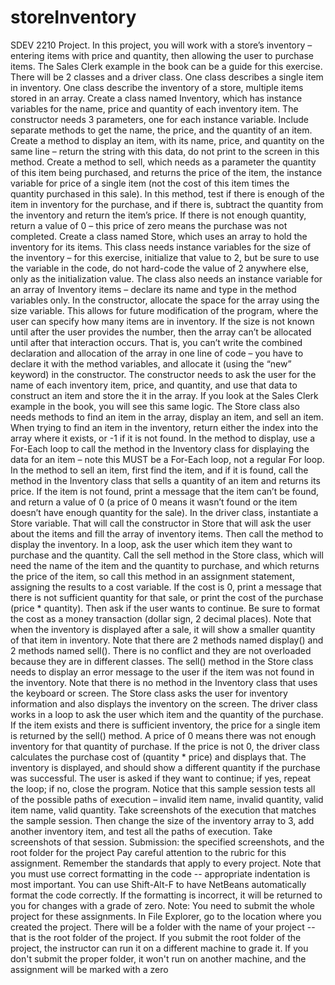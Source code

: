 # storeInventory
SDEV 2210 Project. In this project, you will work with a store’s inventory – entering items with price and quantity, then allowing the user to purchase items. The Sales Clerk example in the book can be a guide for this exercise. There will be 2 classes and a driver class. One class describes a single item in inventory. One class describe the inventory of a store, multiple items stored in an array. Create a class named Inventory, which has instance variables for the name, price and quantity of each inventory item. The constructor needs 3 parameters, one for each instance variable. Include separate methods to get the name, the price, and the quantity of an item. Create a method to display an item, with its name, price, and quantity on the same line – return the string with this data, do not print to the screen in this method. Create a method to sell, which needs as a parameter the quantity of this item being purchased, and returns the price of the item, the instance variable for price of a single item (not the cost of this item times the quantity purchased in this sale). In this method, test if there is enough of the item in inventory for the purchase, and if there is, subtract the quantity from the inventory and return the item’s price. If there is not enough quantity, return a value of 0 – this price of zero means the purchase was not completed. Create a class named Store, which uses an array to hold the inventory for its items. This class needs instance variables for the size of the inventory – for this exercise, initialize that value to 2, but be sure to use the variable in the code, do not hard-code the value of 2 anywhere else, only as the initialization value. The class also needs an instance variable for an array of Inventory items – declare its name and type in the method variables only. In the constructor, allocate the space for the array using the size variable. This allows for future modification of the program, where the user can specify how many items are in inventory. If the size is not known until after the user provides the number, then the array can’t be allocated until after that interaction occurs. That is, you can’t write the combined declaration and allocation of the array in one line of code – you have to declare it with the method variables, and allocate it (using the “new” keyword) in the constructor. The constructor needs to ask the user for the name of each inventory item, price, and quantity, and use that data to construct an item and store the it in the array. If you look at the Sales Clerk example in the book, you will see this same logic. The Store class also needs methods to find an item in the array, display an item, and sell an item. When trying to find an item in the inventory, return either the index into the array where it exists, or -1 if it is not found. In the method to display, use a For-Each loop to call the method in the Inventory class for displaying the data for an item – note this MUST be a For-Each loop, not a regular For loop. In the method to sell an item, first find the item, and if it is found, call the method in the Inventory class that sells a quantity of an item and returns its price. If the item is not found, print a message that the item can’t be found, and return a value of 0 (a price of 0 means it wasn’t found or the item doesn’t have enough quantity for the sale). In the driver class, instantiate a Store variable. That will call the constructor in Store that will ask the user about the items and fill the array of inventory items. Then call the method to display the inventory. In a loop, ask the user which item they want to purchase and the quantity. Call the sell method in the Store class, which will need the name of the item and the quantity to purchase, and which returns the price of the item, so call this method in an assignment statement, assigning the results to a cost variable. If the cost is 0, print a message that there is not sufficient quantity for that sale, or print the cost of the purchase (price * quantity). Then ask if the user wants to continue. Be sure to format the cost as a money transaction (dollar sign, 2 decimal places). Note that when the inventory is displayed after a sale, it will show a smaller quantity of that item in inventory. Note that there are 2 methods named display() and 2 methods named sell(). There is no conflict and they are not overloaded because they are in different classes. The sell() method in the Store class needs to display an error message to the user if the item was not found in the inventory. Note that there is no method in the Inventory class that uses the keyboard or screen. The Store class asks the user for inventory information and also displays the inventory on the screen. The driver class works in a loop to ask the user which item and the quantity of the purchase. If the item exists and there is sufficient inventory, the price for a single item is returned by the sell() method. A price of 0 means there was not enough inventory for that quantity of purchase. If the price is not 0, the driver class calculates the purchase cost of (quantity * price) and displays that. The inventory is displayed, and should show a different quantity if the purchase was successful. The user is asked if they want to continue; if yes, repeat the loop; if no, close the program. Notice that this sample session tests all of the possible paths of execution – invalid item name, invalid quantity, valid item name, valid quantity. Take screenshots of the execution that matches the sample session. Then change the size of the inventory array to 3, add another inventory item, and test all the paths of execution. Take screenshots of that session. Submission: the specified screenshots, and the root folder for the project Pay careful attention to the rubric for this assignment. Remember the standards that apply to every project. Note that you must use correct formatting in the code -- appropriate indentation is most important. You can use Shift-Alt-F to have NetBeans automatically format the code correctly. If the formatting is incorrect, it will be returned to you for changes with a grade of zero. Note: You need to submit the whole project for these assignments. In File Explorer, go to the location where you created the project. There will be a folder with the name of your project -- that is the root folder of the project. If you submit the root folder of the project, the instructor can run it on a different machine to grade it. If you don't submit the proper folder, it won't run on another machine, and the assignment will be marked with a zero
